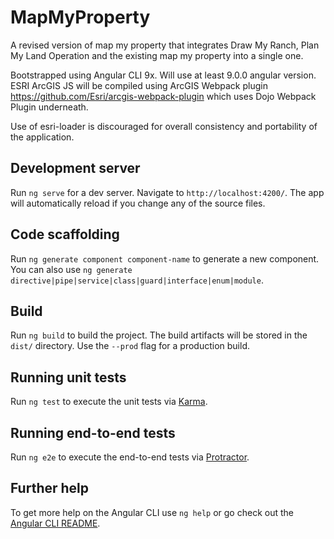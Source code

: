# MapMyProperty
A revised version of map my property that integrates Draw My Ranch, Plan My Land Operation and the existing map my property into a single one.

Bootstrapped using Angular CLI 9x. Will use at least 9.0.0 angular version.
ESRI ArcGIS JS will be compiled using ArcGIS Webpack plugin https://github.com/Esri/arcgis-webpack-plugin which uses Dojo Webpack Plugin underneath.

Use of esri-loader is discouraged for overall consistency and portability of the application.


## Development server

Run `ng serve` for a dev server. Navigate to `http://localhost:4200/`. The app will automatically reload if you change any of the source files.

## Code scaffolding

Run `ng generate component component-name` to generate a new component. You can also use `ng generate directive|pipe|service|class|guard|interface|enum|module`.

## Build

Run `ng build` to build the project. The build artifacts will be stored in the `dist/` directory. Use the `--prod` flag for a production build.

## Running unit tests

Run `ng test` to execute the unit tests via [Karma](https://karma-runner.github.io).

## Running end-to-end tests

Run `ng e2e` to execute the end-to-end tests via [Protractor](http://www.protractortest.org/).

## Further help

To get more help on the Angular CLI use `ng help` or go check out the [Angular CLI README](https://github.com/angular/angular-cli/blob/master/README.md).
